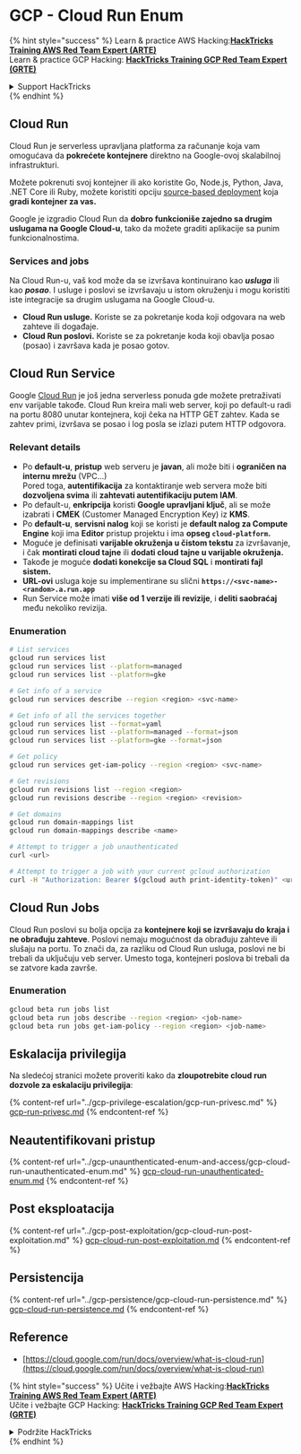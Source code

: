# GCP - Cloud Run Enum

{% hint style="success" %}
Learn & practice AWS Hacking:<img src="../../../.gitbook/assets/image (1).png" alt="" data-size="line">[**HackTricks Training AWS Red Team Expert (ARTE)**](https://training.hacktricks.xyz/courses/arte)<img src="../../../.gitbook/assets/image (1).png" alt="" data-size="line">\
Learn & practice GCP Hacking: <img src="../../../.gitbook/assets/image (2).png" alt="" data-size="line">[**HackTricks Training GCP Red Team Expert (GRTE)**<img src="../../../.gitbook/assets/image (2).png" alt="" data-size="line">](https://training.hacktricks.xyz/courses/grte)

<details>

<summary>Support HackTricks</summary>

* Check the [**subscription plans**](https://github.com/sponsors/carlospolop)!
* **Join the** 💬 [**Discord group**](https://discord.gg/hRep4RUj7f) or the [**telegram group**](https://t.me/peass) or **follow** us on **Twitter** 🐦 [**@hacktricks\_live**](https://twitter.com/hacktricks\_live)**.**
* **Share hacking tricks by submitting PRs to the** [**HackTricks**](https://github.com/carlospolop/hacktricks) and [**HackTricks Cloud**](https://github.com/carlospolop/hacktricks-cloud) github repos.

</details>
{% endhint %}

## Cloud Run <a href="#reviewing-cloud-run-configurations" id="reviewing-cloud-run-configurations"></a>

Cloud Run je serverless upravljana platforma za računanje koja vam omogućava da **pokrećete kontejnere** direktno na Google-ovoj skalabilnoj infrastrukturi.

Možete pokrenuti svoj kontejner ili ako koristite Go, Node.js, Python, Java, .NET Core ili Ruby, možete koristiti opciju [source-based deployment](https://cloud.google.com/run/docs/deploying-source-code) koja **gradi kontejner za vas.**

Google je izgradio Cloud Run da **dobro funkcioniše zajedno sa drugim uslugama na Google Cloud-u**, tako da možete graditi aplikacije sa punim funkcionalnostima.

### Services and jobs <a href="#services-and-jobs" id="services-and-jobs"></a>

Na Cloud Run-u, vaš kod može da se izvršava kontinuirano kao _**usluga**_ ili kao _**posao**_. I usluge i poslovi se izvršavaju u istom okruženju i mogu koristiti iste integracije sa drugim uslugama na Google Cloud-u.

* **Cloud Run usluge.** Koriste se za pokretanje koda koji odgovara na web zahteve ili događaje.
* **Cloud Run poslovi.** Koriste se za pokretanje koda koji obavlja posao (posao) i završava kada je posao gotov.

## Cloud Run Service

Google [Cloud Run](https://cloud.google.com/run) je još jedna serverless ponuda gde možete pretraživati env varijable takođe. Cloud Run kreira mali web server, koji po default-u radi na portu 8080 unutar kontejnera, koji čeka na HTTP GET zahtev. Kada se zahtev primi, izvršava se posao i log posla se izlazi putem HTTP odgovora.

### Relevant details

* Po **default-u**, **pristup** web serveru je **javan**, ali može biti i **ograničen na internu mrežu** (VPC...)\
Pored toga, **autentifikacija** za kontaktiranje web servera može biti **dozvoljena svima** ili **zahtevati autentifikaciju putem IAM**.
* Po default-u, **enkripcija** koristi **Google upravljani ključ**, ali se može izabrati i **CMEK** (Customer Managed Encryption Key) iz **KMS**.
* Po **default-u**, **servisni nalog** koji se koristi je **default nalog za Compute Engine** koji ima **Editor** pristup projektu i ima **opseg `cloud-platform`.**
* Moguće je definisati **varijable okruženja u čistom tekstu** za izvršavanje, i čak **montirati cloud tajne** ili **dodati cloud tajne u varijable okruženja.**
* Takođe je moguće **dodati konekcije sa Cloud SQL** i **montirati fajl sistem.**
* **URL-ovi** usluga koje su implementirane su slični **`https://<svc-name>-<random>.a.run.app`**
* Run Service može imati **više od 1 verzije ili revizije**, i **deliti saobraćaj** među nekoliko revizija.

### Enumeration
```bash
# List services
gcloud run services list
gcloud run services list --platform=managed
gcloud run services list --platform=gke

# Get info of a service
gcloud run services describe --region <region> <svc-name>

# Get info of all the services together
gcloud run services list --format=yaml
gcloud run services list --platform=managed --format=json
gcloud run services list --platform=gke --format=json

# Get policy
gcloud run services get-iam-policy --region <region> <svc-name>

# Get revisions
gcloud run revisions list --region <region>
gcloud run revisions describe --region <region> <revision>

# Get domains
gcloud run domain-mappings list
gcloud run domain-mappings describe <name>

# Attempt to trigger a job unauthenticated
curl <url>

# Attempt to trigger a job with your current gcloud authorization
curl -H "Authorization: Bearer $(gcloud auth print-identity-token)" <url>
```
## Cloud Run Jobs

Cloud Run poslovi su bolja opcija za **kontejnere koji se izvršavaju do kraja i ne obrađuju zahteve**. Poslovi nemaju mogućnost da obrađuju zahteve ili slušaju na portu. To znači da, za razliku od Cloud Run usluga, poslovi ne bi trebali da uključuju veb server. Umesto toga, kontejneri poslova bi trebali da se zatvore kada završe. 

### Enumeration
```bash
gcloud beta run jobs list
gcloud beta run jobs describe --region <region> <job-name>
gcloud beta run jobs get-iam-policy --region <region> <job-name>
```
## Eskalacija privilegija

Na sledećoj stranici možete proveriti kako da **zloupotrebite cloud run dozvole za eskalaciju privilegija**:

{% content-ref url="../gcp-privilege-escalation/gcp-run-privesc.md" %}
[gcp-run-privesc.md](../gcp-privilege-escalation/gcp-run-privesc.md)
{% endcontent-ref %}

## Neautentifikovani pristup

{% content-ref url="../gcp-unaunthenticated-enum-and-access/gcp-cloud-run-unauthenticated-enum.md" %}
[gcp-cloud-run-unauthenticated-enum.md](../gcp-unaunthenticated-enum-and-access/gcp-cloud-run-unauthenticated-enum.md)
{% endcontent-ref %}

## Post eksploatacija

{% content-ref url="../gcp-post-exploitation/gcp-cloud-run-post-exploitation.md" %}
[gcp-cloud-run-post-exploitation.md](../gcp-post-exploitation/gcp-cloud-run-post-exploitation.md)
{% endcontent-ref %}

## Persistencija

{% content-ref url="../gcp-persistence/gcp-cloud-run-persistence.md" %}
[gcp-cloud-run-persistence.md](../gcp-persistence/gcp-cloud-run-persistence.md)
{% endcontent-ref %}

## Reference

* [https://cloud.google.com/run/docs/overview/what-is-cloud-run](https://cloud.google.com/run/docs/overview/what-is-cloud-run)

{% hint style="success" %}
Učite i vežbajte AWS Hacking:<img src="../../../.gitbook/assets/image (1).png" alt="" data-size="line">[**HackTricks Training AWS Red Team Expert (ARTE)**](https://training.hacktricks.xyz/courses/arte)<img src="../../../.gitbook/assets/image (1).png" alt="" data-size="line">\
Učite i vežbajte GCP Hacking: <img src="../../../.gitbook/assets/image (2).png" alt="" data-size="line">[**HackTricks Training GCP Red Team Expert (GRTE)**<img src="../../../.gitbook/assets/image (2).png" alt="" data-size="line">](https://training.hacktricks.xyz/courses/grte)

<details>

<summary>Podržite HackTricks</summary>

* Proverite [**planove pretplate**](https://github.com/sponsors/carlospolop)!
* **Pridružite se** 💬 [**Discord grupi**](https://discord.gg/hRep4RUj7f) ili [**telegram grupi**](https://t.me/peass) ili **pratite** nas na **Twitteru** 🐦 [**@hacktricks\_live**](https://twitter.com/hacktricks\_live)**.**
* **Podelite hakerske trikove slanjem PR-ova na** [**HackTricks**](https://github.com/carlospolop/hacktricks) i [**HackTricks Cloud**](https://github.com/carlospolop/hacktricks-cloud) github repozitorijume.

</details>
{% endhint %}
